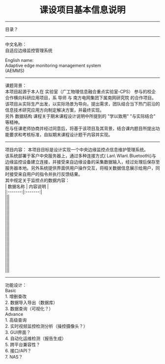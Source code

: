 <h1 align="center"> 课设项目基本信息说明 </h1>  

----------------------------------------------------------  
目录？  

----------------------------------------------------------  
中文名称：  
    自适应边缘监控管理系统  

English name:  
    Adaptive edge monitoring management system  
    (AEMMS)  

----------------------------------------------------------  
课题背景：  
    本项目起源于本人在 实验室（广工物理信息融合重点实验室-CPS） 参与的校企合作横向科研应用项目，系 导师 与 南方电网集团下属南网研究院 的合作项目。  
    该项目从实际生产出发，以实际场景为导向，提出需求，团队结合当下热门前沿的信息技术研究应用方向制定解决方案，并最终实现。  
    另外 数据结构 课程关于期末课程设计说明中所提到的 "学以致用" "与实际结合" 等精神。  
    在与任课老师协商并经过同意后，将基于该项目及其背景，结合课内题目所提出功能要求和考核标准，自拟期末课程设计题干内容并实现。  

----------------------------------------------------------  
项目内容：
    本项目目标是设计实现一个中央边缘监控点信息维护管理系统。  
    该系统部署于客户中央服务器上，通过多种连接方式( Lan\ Wlan\ Bluetooth\\)与边缘监控设备建立连接，并接受来自边缘设备的采集数据输入，经过处理后保存至服务器本地。另外系统提供界面供用户操作交互，将相关数据信息展示给用户，同时接受来自用户的指令并执行反馈结果。  
    其中规定关于监控点的数据内容：  
    | 数据名称 | 内容说明 |  
    |:-------:|:-------:|  
    |||  
    |||  
    |||  
    |||  
    |||  
    |||  
    |||  
    |||  
    |||  
    |||  
    |||  
    |||  
    |||  
    |||  
    |||  

----------------------------------------------------------  
功能设计：  
    Basic  
        1. 增删查改  
        2. 数据导入导出（数据库）  
        3. 数据查询（可视化？）  
    Advance  
        1. 高级查询  
        2. 实时视频监控检测分析（操控摄像头？）  
        3. GUI界面？  
        4. 自动化运维检测（报告生成）  
        5. 跨平台兼容性？  
        6. 接口/API？  
        7. NAS？  
